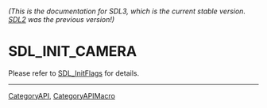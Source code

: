 ###### (This is the documentation for SDL3, which is the current stable version. [SDL2](https://wiki.libsdl.org/SDL2/) was the previous version!)
# SDL_INIT_CAMERA

Please refer to [SDL_InitFlags](SDL_InitFlags) for details.

----
[CategoryAPI](CategoryAPI), [CategoryAPIMacro](CategoryAPIMacro)

